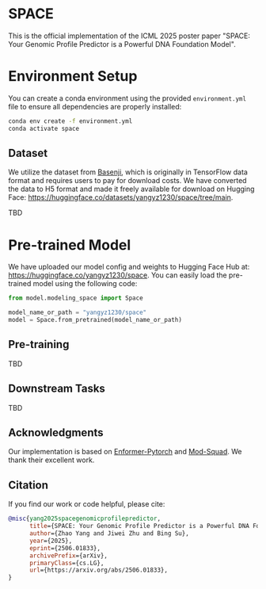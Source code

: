 # SPACE

This is the official implementation of the ICML 2025 poster paper "SPACE: Your Genomic Profile Predictor is a Powerful DNA Foundation Model".

# Environment Setup

You can create a conda environment using the provided `environment.yml` file to ensure all dependencies are properly installed:

```bash
conda env create -f environment.yml
conda activate space
```

## Dataset

We utilize the dataset from [Basenji](https://console.cloud.google.com/storage/browser/basenji_barnyard), which is originally in TensorFlow data format and requires users to pay for download costs. We have converted the data to H5 format and made it freely available for download on Hugging Face: https://huggingface.co/datasets/yangyz1230/space/tree/main.

TBD

# Pre-trained Model

We have uploaded our model config and weights to Hugging Face Hub at: https://huggingface.co/yangyz1230/space.
You can easily load the pre-trained model using the following code:

```python
from model.modeling_space import Space

model_name_or_path = "yangyz1230/space"
model = Space.from_pretrained(model_name_or_path)
```
## Pre-training

TBD

## Downstream Tasks

TBD

## Acknowledgments

Our implementation is based on [Enformer-Pytorch](https://github.com/lucidrains/enformer-pytorch) and [Mod-Squad](https://vis-www.cs.umass.edu/mod-squad). We thank their excellent work.

## Citation

If you find our work or code helpful, please cite:

```bibtex
@misc{yang2025spacegenomicprofilepredictor,
      title={SPACE: Your Genomic Profile Predictor is a Powerful DNA Foundation Model}, 
      author={Zhao Yang and Jiwei Zhu and Bing Su},
      year={2025},
      eprint={2506.01833},
      archivePrefix={arXiv},
      primaryClass={cs.LG},
      url={https://arxiv.org/abs/2506.01833}, 
}